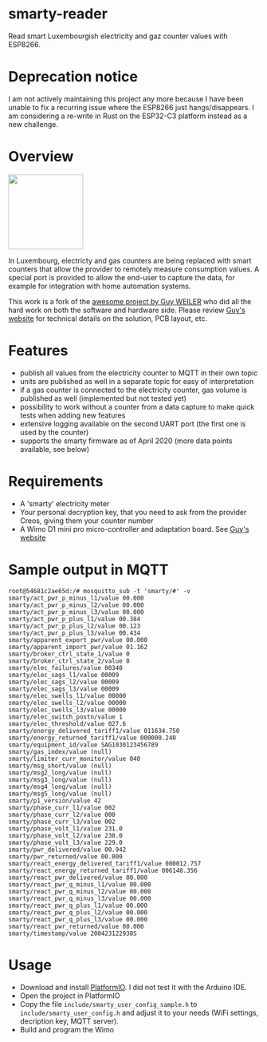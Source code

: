 # smarty-reader

Read smart Luxembourgish electricity and gaz counter values with ESP8266.

# Deprecation notice

I am not actively maintaining this project any more because I have been unable to fix a recurring issue where the ESP8266 just hangs/disappears. I am considering a re-write in Rust on the ESP32-C3 platform instead as a new challenge.

# Overview

<img src="http://weigu.lu/microcontroller/smartyreader/png/smartyreader_1_800.png"  width="150"/>

In Luxembourg, electricty and gas counters are being replaced with smart counters that allow the provider to remotely measure consumption values. A special port is provided to allow the end-user to capture the data, for example for integration with home automation systems.

This work is a fork of the [awesome project by Guy WEILER](http://www.weigu.lu/microcontroller/smartyReader_P1/index.html) who did all the hard work on both the software and hardware side. Please review [Guy's website](http://www.weigu.lu/microcontroller/smartyReader_P1/index.html) for technical details on the solution, PCB layout, etc.

# Features

- publish all values from the electricity counter to MQTT in their own topic
- units are published as well in a separate topic for easy of interpretation
- if a gas counter is connected to the electricity counter, gas volume is published as well (implemented but not tested yet)
- possibility to work without a counter from a data capture to make quick tests when adding new features
- extensive logging available on the second UART port (the first one is used by the counter)
- supports the smarty firmware as of April 2020 (more data points available, see below)


# Requirements

- A 'smarty' electricity meter
- Your personal decryption key, that you need to ask from the provider Creos, giving them your counter number
- A Wimo D1 mini pro micro-controller and adaptation board. See [Guy's website](http://www.weigu.lu/microcontroller/smartyReader_P1/index.html)

# Sample output in MQTT

```
root@54681c2ae65d:/# mosquitto_sub -t 'smarty/#' -v
smarty/act_pwr_p_minus_l1/value 00.000
smarty/act_pwr_p_minus_l2/value 00.000
smarty/act_pwr_p_minus_l3/value 00.000
smarty/act_pwr_p_plus_l1/value 00.384
smarty/act_pwr_p_plus_l2/value 00.123
smarty/act_pwr_p_plus_l3/value 00.434
smarty/apparent_export_pwr/value 00.000
smarty/apparent_import_pwr/value 01.162
smarty/broker_ctrl_state_1/value 0
smarty/broker_ctrl_state_2/value 0
smarty/elec_failures/value 00340
smarty/elec_sags_l1/value 00009
smarty/elec_sags_l2/value 00009
smarty/elec_sags_l3/value 00009
smarty/elec_swells_l1/value 00000
smarty/elec_swells_l2/value 00000
smarty/elec_swells_l3/value 00000
smarty/elec_switch_postn/value 1
smarty/elec_threshold/value 027.6
smarty/energy_delivered_tariff1/value 011634.750
smarty/energy_returned_tariff1/value 000000.240
smarty/equipment_id/value SAG1030123456789
smarty/gas_index/value (null)
smarty/limiter_curr_monitor/value 040
smarty/msg_short/value (null)
smarty/msg2_long/value (null)
smarty/msg3_long/value (null)
smarty/msg4_long/value (null)
smarty/msg5_long/value (null)
smarty/p1_version/value 42
smarty/phase_curr_l1/value 002
smarty/phase_curr_l2/value 000
smarty/phase_curr_l3/value 002
smarty/phase_volt_l1/value 231.0
smarty/phase_volt_l2/value 230.0
smarty/phase_volt_l3/value 229.0
smarty/pwr_delivered/value 00.942
smarty/pwr_returned/value 00.000
smarty/react_energy_delivered_tariff1/value 000012.757
smarty/react_energy_returned_tariff1/value 006148.356
smarty/react_pwr_delivered/value 00.000
smarty/react_pwr_q_minus_l1/value 00.000
smarty/react_pwr_q_minus_l2/value 00.000
smarty/react_pwr_q_minus_l3/value 00.000
smarty/react_pwr_q_plus_l1/value 00.000
smarty/react_pwr_q_plus_l2/value 00.000
smarty/react_pwr_q_plus_l3/value 00.000
smarty/react_pwr_returned/value 00.000
smarty/timestamp/value 200423122938S
```

# Usage

- Download and install [PlatformIO](https://platformio.org/). I did not test it with the Arduino IDE.
- Open the project in PlatformIO
- Copy the file `include/smarty_user_config_sample.h` to `include/smarty_user_config.h` and adjust it to your needs (WiFi settings, decription key, MQTT server).
- Build and program the Wimo

